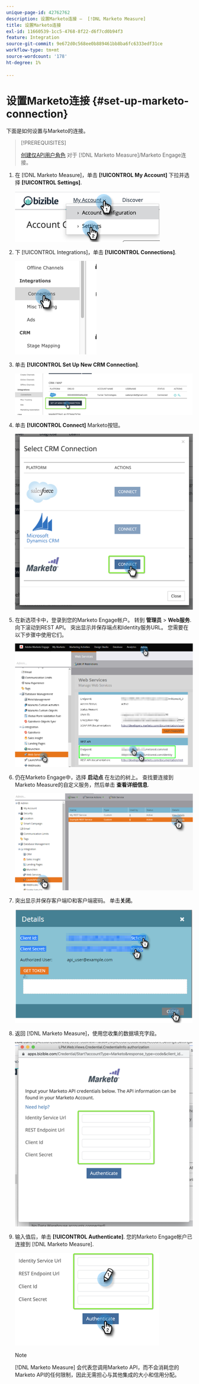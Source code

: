 ```yaml
---
unique-page-id: 42762762
description: 设置Marketo连接 —  [!DNL Marketo Measure]
title: 设置Marketo连接
exl-id: 11660539-1cc5-4768-8f22-d6f7cd0b94f3
feature: Integration
source-git-commit: 9e672d0c568ee0b889461bb8ba6fc6333edf31ce
workflow-type: tm+mt
source-wordcount: '178'
ht-degree: 1%

---
```


# 设置Marketo连接 {#set-up-marketo-connection}

下面是如何设置与Marketo的连接。

>[!PREREQUISITES]
>
>[创建仅API用户角色](https://experienceleague.adobe.com/docs/marketo/using/product-docs/administration/users-and-roles/create-an-api-only-user.html) 对于 [!DNL Marketo Measure]/Marketo Engage连接。

1. 在 [!DNL Marketo Measure]，单击 **[!UICONTROL My Account]** 下拉并选择 **[!UICONTROL Settings]**.

   ![](assets/set-up-marketo-connection-1.png)

1. 下 [!UICONTROL Integrations]，单击 **[!UICONTROL Connections]**.

   ![](assets/set-up-marketo-connection-2.png)

1. 单击 **[!UICONTROL Set Up New CRM Connection]**.

   ![](assets/set-up-marketo-connection-3.png)

1. 单击 **[!UICONTROL Connect]** Marketo按钮。

   ![](assets/set-up-marketo-connection-4.png)

1. 在新选项卡中，登录到您的Marketo Engage帐户。 转到 **管理员** > **Web服务**. 向下滚动到REST API。 突出显示并保存端点和Identity服务URL。 您需要在以下步骤中使用它们。

   ![](assets/set-up-marketo-connection-5.png)

1. 仍在Marketo Engage中，选择 **启动点** 在左边的树上。 查找要连接到Marketo Measure的自定义服务，然后单击 **查看详细信息**.

   ![](assets/set-up-marketo-connection-6.png)

1. 突出显示并保存客户端ID和客户端密码。 单击&#x200B;**关闭**。

   ![](assets/set-up-marketo-connection-7.png)

1. 返回 [!DNL Marketo Measure]，使用您收集的数据填充字段。

   ![](assets/set-up-marketo-connection-8.png)

1. 输入值后，单击 **[!UICONTROL Authenticate]**. 您的Marketo Engage帐户已连接到 [!DNL Marketo Measure].

   ![](assets/set-up-marketo-connection-9.png)

   >[!NOTE]
   >
   >[!DNL Marketo Measure] 会代表您调用Marketo API，而不会消耗您的Marketo API的任何限制，因此无需担心与其他集成的大小和信用分配。
